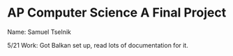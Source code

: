 # AP Computer Science A Final Project
Name: Samuel Tselnik

5/21 Work: Got Balkan set up, read lots of documentation for it.
